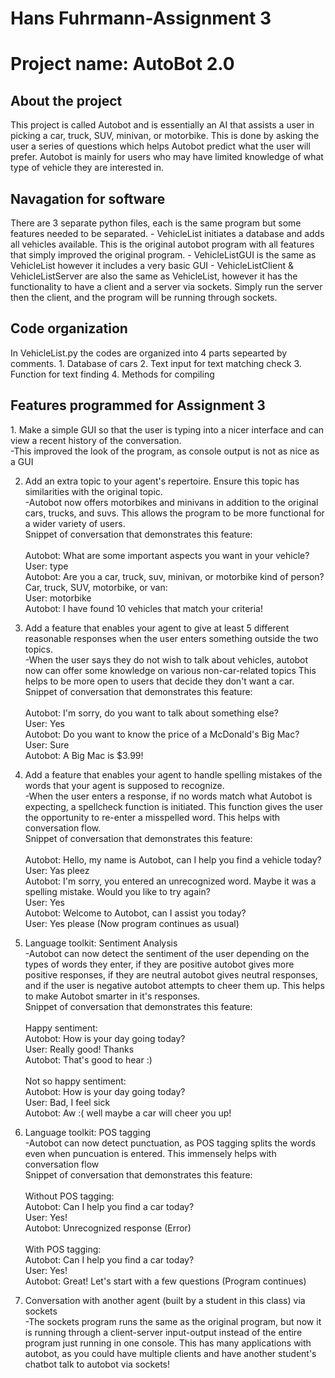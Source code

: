 <h1>Hans Fuhrmann-Assignment 3</h1>
<h1>Project name: AutoBot 2.0</h1>

<h2>About the project</h2>
This project is called Autobot and is essentially an AI that assists a user in picking a car, truck, SUV, minivan, or motorbike. This is done by asking the user a series of questions which helps Autobot predict what the user will prefer. Autobot is mainly for users who may have limited knowledge of what type of vehicle they are interested in.

<h2>Navagation for software</h2>
There are 3 separate python files, each is the same program but some features needed to be separated. 
- VehicleList initiates a database and adds all vehicles available. This is the original autobot program with all
features that simply improved the original program.
- VehicleListGUI is the same as VehicleList however it includes a very basic GUI
- VehicleListClient & VehicleListServer are also the same as VehicleList, however it has the functionality to
have a client and a server via sockets. Simply run the server then the client, and the program will be running through sockets.

<h2>Code organization</h2>
In VehicleList.py the codes are organized into 4 parts sepearted by comments.
1. Database of cars
2. Text input for text matching check
3. Function for text finding 
4. Methods for compiling 

<h2>Features programmed for Assignment 3</h2>
1. Make a simple GUI so that the user is typing into a nicer 
interface and can view a recent history of the conversation. <br>
-This improved the look of the program, as console output is not as nice as a GUI
<br>

2. Add an extra topic to your agent's repertoire. 
Ensure this topic has similarities with the original topic.<br>
-Autobot now offers motorbikes and minivans in addition to the original cars, trucks, and suvs. This allows the program to be more functional for a wider variety of users.
<br>Snippet of conversation that demonstrates this feature:<br><br>
Autobot: What are some important aspects you want in 
your vehicle?<br>
User: type<br>
Autobot: Are you a car, truck, suv, minivan, or motorbike kind of person?
Car, truck, SUV, motorbike, or van:<br>
User: motorbike<br>
Autobot: I have found 10 vehicles that match your criteria!

3. Add a feature that enables your agent to 
give at least 5 different reasonable responses when the user enters something outside the two topics.<br>
-When the user says they do not wish to talk about vehicles, autobot now can offer some knowledge on various non-car-related topics
This helps to be more open to users that decide they don't want a car.<br>Snippet of conversation that demonstrates this feature:<br><br>
Autobot: I'm sorry, do you want to talk about something else?<br>
User: Yes<br>
Autobot: Do you want to know the price of a McDonald's Big Mac?<br>
User: Sure<br>
Autobot: A Big Mac is $3.99!
4. Add a feature that enables your agent to handle spelling 
mistakes of the words that your agent is supposed to recognize.<br>
-When the user enters a response, if no words match what Autobot is expecting, a spellcheck function is initiated.
This function gives the user the opportunity to re-enter a misspelled word. This helps with conversation flow.
<br>Snippet of conversation that demonstrates this feature:<br><br>
Autobot: Hello, my name is Autobot, can I help you find a vehicle today?<br>
User: Yas pleez<br>
Autobot: I'm sorry, you entered an unrecognized word. Maybe it was a spelling mistake.
Would you like to try again?<br>
User: Yes<br>
Autobot: Welcome to Autobot, can I assist you today?<br>
User: Yes please (Now program continues as usual)<br>

5. Language toolkit: Sentiment Analysis<br>
-Autobot can now detect the sentiment of the user depending on the types of words they enter, if they are positive autobot gives more positive responses, if they are neutral autobot gives neutral responses, and if the user is negative autobot attempts to cheer them up. 
This helps to make Autobot smarter in it's responses. 
<br>Snippet of conversation that demonstrates this feature:<br><br>
Happy sentiment: <br>
Autobot: How is your day going today? <br>
User: Really good! Thanks<br>
Autobot: That's good to hear :)<br><br>
Not so happy sentiment:<br>
Autobot: How is your day going today? <br>
User: Bad, I feel sick<br>
Autobot: Aw :( well maybe a car will cheer you up!<br>

6. Language toolkit: POS tagging<br>
-Autobot can now detect punctuation, as POS tagging splits the words even when puncuation is entered. This immensely helps with conversation flow
<br>Snippet of conversation that demonstrates this feature:<br><br>
Without POS tagging: <br>
Autobot: Can I help you find a car today? <br>
User: Yes!<br>
Autobot: Unrecognized response (Error)<br><br>
With POS tagging:<br>
Autobot: Can I help you find a car today? <br>
User: Yes!<br>
Autobot: Great! Let's start with a few questions (Program continues)<br>
7. Conversation with another agent (built by a student in this class) via sockets<br>
-The sockets program runs the same as the original program, but now it is running through a client-server input-output instead of
the entire program just running in one console. This has many applications with autobot, as you could have multiple clients and have
another student's chatbot talk to autobot via sockets!


